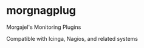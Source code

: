 morgnagplug
===========

Morgajel's Monitoring Plugins

Compatible with Icinga, Nagios, and related systems
